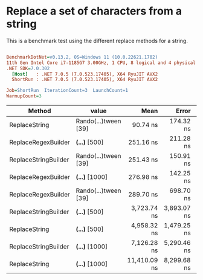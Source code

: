 # Replace a set of characters from a string

This is a benchmark test using the different replace methods for a string.

``` ini

BenchmarkDotNet=v0.13.2, OS=Windows 11 (10.0.22621.1702)
11th Gen Intel Core i7-1185G7 3.00GHz, 1 CPU, 8 logical and 4 physical cores
.NET SDK=7.0.302
  [Host]   : .NET 7.0.5 (7.0.523.17405), X64 RyuJIT AVX2
  ShortRun : .NET 7.0.5 (7.0.523.17405), X64 RyuJIT AVX2

Job=ShortRun  IterationCount=3  LaunchCount=1  
WarmupCount=3  

```
|               Method |                value |         Mean |       Error |     StdDev |     StdErr |          Min |          Max |         Op/s |   Gen0 |   Gen1 | Allocated |
|--------------------- |--------------------- |-------------:|------------:|-----------:|-----------:|-------------:|-------------:|-------------:|-------:|-------:|----------:|
|        ReplaceString | Rando(...)tween [39] |     90.74 ns |   174.32 ns |   9.555 ns |   5.517 ns |     80.53 ns |     99.47 ns | 11,020,361.9 | 0.0153 |      - |      96 B |
|  ReplaceRegexBuilder |  ****(...)**** [500] |    251.16 ns |   211.28 ns |  11.581 ns |   6.686 ns |    242.04 ns |    264.19 ns |  3,981,564.5 |      - |      - |         - |
| ReplaceStringBuilder | Rando(...)tween [39] |    251.43 ns |   150.91 ns |   8.272 ns |   4.776 ns |    243.97 ns |    260.33 ns |  3,977,272.3 | 0.0393 |      - |     248 B |
|  ReplaceRegexBuilder | ****(...)**** [1000] |    276.98 ns |   142.25 ns |   7.797 ns |   4.502 ns |    269.95 ns |    285.37 ns |  3,610,363.9 |      - |      - |         - |
|  ReplaceRegexBuilder | Rando(...)tween [39] |    289.70 ns |   698.70 ns |  38.298 ns |  22.111 ns |    263.42 ns |    333.65 ns |  3,451,793.1 |      - |      - |         - |
| ReplaceStringBuilder |  ****(...)**** [500] |  3,723.74 ns | 3,893.07 ns | 213.392 ns | 123.202 ns |  3,477.76 ns |  3,859.27 ns |    268,547.5 | 1.4954 |      - |    9408 B |
|        ReplaceString |  ****(...)**** [500] |  4,958.32 ns | 1,479.25 ns |  81.082 ns |  46.813 ns |  4,869.44 ns |  5,028.24 ns |    201,681.1 |      - |      - |      24 B |
| ReplaceStringBuilder | ****(...)**** [1000] |  7,126.28 ns | 5,290.46 ns | 289.988 ns | 167.425 ns |  6,797.09 ns |  7,343.98 ns |    140,325.6 | 2.3346 | 0.0153 |   14664 B |
|        ReplaceString | ****(...)**** [1000] | 11,410.09 ns | 8,299.68 ns | 454.933 ns | 262.656 ns | 11,081.62 ns | 11,929.35 ns |     87,641.7 |      - |      - |      24 B |
